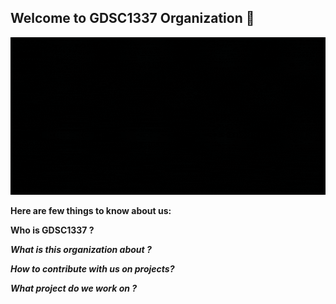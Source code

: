 ## Welcome to GDSC1337 Organization 👋


[<img src="https://github.com/GDSC1337/.github/blob/main/Untitled%20design.gif"/>](https://github.com/GDSC1337/.github/blob/main/Untitled%20design.gif)

**Here are few things to know about us:**

**Who is GDSC1337 ?**

***What is this organization about ?***

***How to contribute with us on projects?***

***What project do we work on ?***

